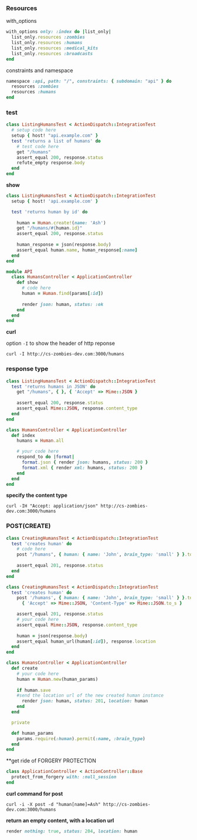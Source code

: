 ### Resources

with_options
```ruby
with_options only: :index do |list_only|
  list_only.resources :zombies
  list_only.resources :humans
  list_only.resources :medical_kits
  list_only.resources :broadcasts
end
```

constraints and namespace
```ruby
namespace :api, path: "/", constraints: { subdomain: "api" } do 
  resources :zombies
  resources :humans
end
```

### test

```ruby
class ListingHumansTest < ActionDispatch::IntegrationTest
  # setup code here
  setup { host! "api.example.com" }
  test 'returns a list of humans' do
    # test code here
    get "/humans"
    assert_equal 200, response.status
    refute_empty response.body
  end
end
```


**show**
```ruby
class ListingHumansTest < ActionDispatch::IntegrationTest
  setup { host! 'api.example.com' }

  test 'returns human by id' do
      
    human = Human.create!(name: 'Ash')
    get "/humans/#{human.id}"
    assert_equal 200, response.status
    
    human_response = json(response.body)
    assert_equal human.name, human_response[:name]
  end
end
```

```ruby
module API
  class HumansController < ApplicationController
    def show
      # code here
      human = Human.find(params[:id])
      
      render json: human, status: :ok
    end
  end
end
```

**curl**

option `-I` to show the header of http reponse

`curl -I http://cs-zombies-dev.com:3000/humans`

### response type

```ruby
class ListingHumansTest < ActionDispatch::IntegrationTest
  test 'returns humans in JSON' do
    get "/humans", { }, { 'Accept' => Mime::JSON }
    
    assert_equal 200, response.status
    assert_equal Mime::JSON, response.content_type
  end
end
```

```ruby
class HumansController < ApplicationController
  def index
    humans = Human.all

    # your code here
    respond_to do |format|
      format.json { render json: humans, status: 200 }
      format.xml { render xml: humans, status: 200 }
    end
  end
end
```

**specify the content type**

`curl -IH "Accept: application/json" http://cs-zombies-dev.com:3000/humans`

### POST(CREATE)

```ruby
class CreatingHumansTest < ActionDispatch::IntegrationTest
  test 'creates human' do
    # code here
    post "/humans", { human: { name: 'John', brain_type: 'small' } }.to_json, { 'Accept' => Mime::JSON, 'Content-Type' => Mime::JSON.to_s }
    
    assert_equal 201, response.status
  end
end
```

```ruby
class CreatingHumansTest < ActionDispatch::IntegrationTest
  test 'creates human' do
    post '/humans', { human: { name: 'John', brain_type: 'small' } }.to_json,
      { 'Accept' => Mime::JSON, 'Content-Type' => Mime::JSON.to_s }

    assert_equal 201, response.status
    # your code here
    assert_equal Mime::JSON, response.content_type   
    
    human = json(response.body)
    assert_equal human_url(human[:id]), response.location
  end
end
```
```ruby
class HumansController < ApplicationController
  def create
    # your code here
    human = Human.new(human_params)
    
    if human.save
    #send the location url of the new created human instance
      render json: human, status: 201, location: human
    end
  end

  private

  def human_params
    params.require(:human).permit(:name, :brain_type)
  end
end
```

**get ride of FORGERY PROTECTION
```ruby
class ApplicationController < ActionController::Base
  protect_from_forgery with: :null_session
end
```

**curl command for post**
```
curl -i -X post -d "human[name]=Ash" http://cs-zombies-dev.com:3000/humans
```

**return an empty content, with a location url**
```ruby
render nothing: true, status: 204, location: human
```
